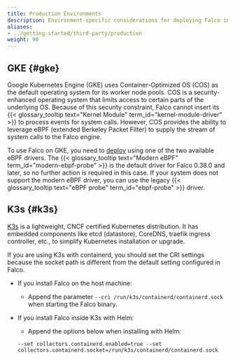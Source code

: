 ```yaml
---
title: Production Environments
description: Environment-specific considerations for deploying Falco in production
aliases:
- ../getting-started/third-party/production
weight: 90
---
```


## GKE {#gke}

Google Kubernetes Engine (GKE) uses Container-Optimized OS (COS) as the default operating system for its worker node pools. COS is a security-enhanced operating system that limits access to certain parts of the underlying OS. Because of this security constraint, Falco cannot insert its {{< glossary_tooltip text="Kernel Module" term_id="kernel-module-driver" >}} to process events for system calls. However, COS provides the ability to leverage eBPF (extended Berkeley Packet Filter) to supply the stream of system calls to the Falco engine.

To use Falco on GKE, you need to [deploy](/docs/setup/kubernetes/) using one of the two available eBPF drivers. The {{< glossary_tooltip text="Modern eBPF" term_id="modern-ebpf-probe" >}} is the default driver for Falco 0.38.0 and later, so no further action is required in this case. If your system does not support the modern eBPF driver, you can use the legacy {{< glossary_tooltip text="eBPF probe" term_id="ebpf-probe" >}} driver.

## K3s {#k3s}

[K3s](https://k3s.io/) is a lightweight, CNCF certified Kubernetes distribution. It has embedded components like etcd (datastore), CoreDNS, traefik ingress controller, etc., to simplify Kubernetes installation or upgrade.

If you are using K3s with containerd, you should set the CRI settings because the socket path is different from the default setting configured in Falco.

- If you install Falco on the host machine:
  - Append the parameter `--cri /run/k3s/containerd/containerd.sock` when starting the Falco binary.
- If you install Falco inside K3s with Helm:
  - Append the options below when installing with Helm:

  ```shell
  --set collectors.containerd.enabled=true --set collectors.containerd.socket=/run/k3s/containerd/containerd.sock
  ```
